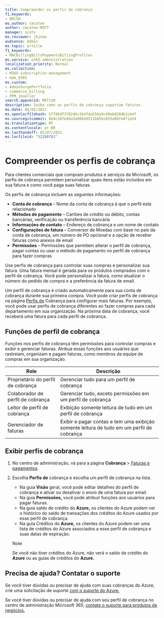 ```yaml
---
title: Compreender os perfis de cobrança
f1.keywords:
- NOCSH
ms.author: cmcatee
author: cmcatee-MSFT
manager: scotv
ms.reviewer: jkinma
audience: Admin
ms.topic: article
f1_keywords:
- MACBillingBillsPaymentsBillingProfiles
ms.service: o365-administration
localization_priority: Normal
ms.collection:
- M365-subscription-management
- Adm_O365
ms.custom:
- AdminSurgePortfolio
- commerce_billing
- PPM_jmueller
search.appverid: MET150
description: Saiba como os perfis de cobrança suportam faturas.
ms.date: 04/02/2021
ms.openlocfilehash: 57786df370246c2b4fda556a9c48eb828db1cb4f
ms.sourcegitcommit: 8e4c107e4da3a00be0511b05bc655a98fe871a54
ms.translationtype: MT
ms.contentlocale: pt-BR
ms.lasthandoff: 05/07/2021
ms.locfileid: "52280782"
---
```

# <a name="understand-billing-profiles"></a>Compreender os perfis de cobrança

Para clientes comerciais que compram produtos e serviços da Microsoft, os perfis de cobrança permitem personalizar quais itens estão incluídos em sua fatura e como você paga suas faturas.

Os perfis de cobrança incluem as seguintes informações:

- **Conta de cobrança** &ndash; Nome da conta de cobrança à que o perfil está relacionado
- **Métodos de pagamento** &ndash; Cartões de crédito ou débito, contas bancárias, verificação ou transferência bancária
- **Informações de contato** &ndash; Endereço de cobrança e um nome de contato
- **Configurações de fatura** &ndash; Conversor de Moedas com base no país da conta de cobrança, um número de PO opcional e a opção de receber faturas como anexos de email
- **Permissões** &ndash; Permissões que permitem alterar o perfil de cobrança, pagar contas ou usar o método de pagamento no perfil de cobrança para fazer compras

Use perfis de cobrança para controlar suas compras e personalizar sua fatura. Uma fatura mensal é gerada para os produtos comprados com o perfil de cobrança. Você pode personalizar a fatura, como atualizar o número do pedido de compra e a preferência da fatura de email.

Um perfil de cobrança é criado automaticamente para sua conta de cobrança durante sua primeira compra. Você pode criar perfis de cobrança na página <a href="https://go.microsoft.com/fwlink/p/?linkid=2103629" target="_blank">Perfis de</a> Cobrança para configurar mais faturas. Por exemplo, você pode usar perfis de cobrança diferentes ao fazer compras para cada departamento em sua organização. Na próxima data de cobrança, você receberá uma fatura para cada perfil de cobrança.

## <a name="billing-profile-roles"></a>Funções de perfil de cobrança

Funções nos perfis de cobrança têm permissões para controlar compras e exibir e gerenciar faturas. Atribua essas funções aos usuários que rastreiam, organizam e pagam faturas, como membros da equipe de compras em sua organização.

| Role                         | Descrição                                                                      |
|----------------------------- |--------------------------------------------------------------------------------- |
| Proprietário do perfil de cobrança        | Gerenciar tudo para um perfil de cobrança                                          |
| Colaborador de perfil de cobrança  | Gerenciar tudo, exceto permissões em um perfil de cobrança                        |
| Leitor de perfil de cobrança       | Exibição somente leitura de tudo em um perfil de cobrança                                |
| Gerenciador de faturas              | Exibir e pagar contas e tem uma exibição somente leitura de tudo em um perfil de cobrança  |

## <a name="view-billing-profiles"></a>Exibir perfis de cobrança

1. No centro de administração, vá para a página **Cobrança** \> <a href="https://go.microsoft.com/fwlink/p/?linkid=2102895" target="_blank">Faturas e pagamentos</a>.
2. Escolha **Perfis de** cobrança e escolha um perfil de cobrança na lista.

    - Na guia **Visão** geral, você pode editar detalhes do perfil de cobrança e ativar ou desativar o envio de uma fatura por email.
    - Na guia **Permissões,** você pode atribuir funções aos usuários para pagar faturas.
    - Na guia saldo de crédito do **Azure,** os clientes do Azure podem ver o histórico do saldo de transações dos créditos do Azure usados por esse perfil de cobrança.
    - Na guia Créditos do **Azure,** os clientes do Azure podem ver uma lista de créditos do Azure associados a esse perfil de cobrança e suas datas de expiração.

    > [!NOTE]
    > Se você não tiver créditos do Azure, não verá o saldo de crédito do **Azure** ou as guias de créditos do **Azure.**

## <a name="need-help-contact-support"></a>Precisa de ajuda? Contatar o suporte

Se você tiver dúvidas ou precisar de ajuda com suas cobranças do Azure, crie uma solicitação de suporte <a href="https://portal.azure.com/#blade/Microsoft_Azure_Support/HelpAndSupportBlade/newsupportrequest" target="_blank">com o suporte do Azure.</a>

Se você tiver dúvidas ou precisar de ajuda com seu perfil de cobrança no centro de administração Microsoft 365, [contate o suporte para produtos de negócios.](../../business-video/get-help-support.md)
